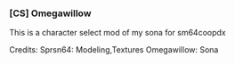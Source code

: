 ### [CS] Omegawillow 
This is a character select mod of my sona for sm64coopdx

Credits:
Sprsn64: Modeling,Textures
Omegawillow: Sona
